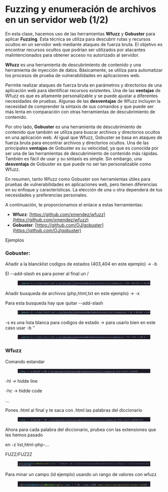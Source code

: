 # Fuzzing y enumeración de archivos en un servidor web (1/2)

En esta clase, hacemos uso de las herramientas **Wfuzz** y **Gobuster** para aplicar **Fuzzing**. Esta técnica se utiliza para descubrir rutas y recursos ocultos en un servidor web mediante ataques de fuerza bruta. El objetivo es encontrar recursos ocultos que podrían ser utilizados por atacantes malintencionados para obtener acceso no autorizado al servidor.

**Wfuzz** es una herramienta de descubrimiento de contenido y una herramienta de inyección de datos. Básicamente, se utiliza para automatizar los procesos de prueba de vulnerabilidades en aplicaciones web.

Permite realizar ataques de fuerza bruta en parámetros y directorios de una aplicación web para identificar recursos existentes. Una de las **ventajas** de Wfuzz es que es altamente personalizable y se puede ajustar a diferentes necesidades de pruebas. Algunas de las **desventajas** de Wfuzz incluyen la necesidad de comprender la sintaxis de sus comandos y que puede ser más lenta en comparación con otras herramientas de descubrimiento de contenido.

Por otro lado, **Gobuster** es una herramienta de descubrimiento de contenido que también se utiliza para buscar archivos y directorios ocultos en una aplicación web. Al igual que Wfuzz, Gobuster se basa en ataques de fuerza bruta para encontrar archivos y directorios ocultos. Una de las principales **ventajas** de Gobuster es su velocidad, ya que es conocida por ser una de las herramientas de descubrimiento de contenido más rápidas. También es fácil de usar y su sintaxis es simple. Sin embargo, una **desventaja** de Gobuster es que puede no ser tan personalizable como Wfuzz.

En resumen, tanto Wfuzz como Gobuster son herramientas útiles para pruebas de vulnerabilidades en aplicaciones web, pero tienen diferencias en su enfoque y características. La elección de una u otra dependerá de tus necesidades y preferencias personales.

A continuación, te proporcionamos el enlace a estas herramientas:

* **Wfuzz**: [https://github.com/xmendez/wfuzz](https://github.com/xmendez/wfuzz)
* **Gobuster**: [https://github.com/OJ/gobuster](https://github.com/OJ/gobuster)

Ejemplos

### Gobuster:

Añadir a la blancklist codigos de estados (403,404 en este ejemplo) -> -b

El --add-slash es para poner al final un /

<figure><img src="../../../../.gitbook/assets/image (19).png" alt=""><figcaption></figcaption></figure>

Añadir busqueda de archivos (php,html,txt en este ejemplo) -> -x

Para esta busqueda hay que quitar --add-slash

<figure><img src="../../../../.gitbook/assets/image (2) (1) (1) (1).png" alt=""><figcaption></figcaption></figure>

\-s es una lista blanca para codigos de estado -> para usarlo bien en este caso usar -b ''&#x20;

<figure><img src="../../../../.gitbook/assets/image (3) (1) (1) (1).png" alt=""><figcaption></figcaption></figure>

### Wfuzz

Comando estandar

<figure><img src="../../../../.gitbook/assets/image (4) (1) (1).png" alt=""><figcaption></figcaption></figure>

\-hl -> hidde line

\-hc -> hidde code&#x20;

...

Pones .html al final y te saca con .html las palabras del diccionario

<figure><img src="../../../../.gitbook/assets/image (5) (1) (1).png" alt=""><figcaption></figcaption></figure>

Ahora para cada palabra del diccionario, prubea con las extensiones que les hemos pasado

en -z list,html-php-...

FUZZ/FUZ2Z&#x20;

<figure><img src="../../../../.gitbook/assets/image (6) (1) (1).png" alt=""><figcaption></figcaption></figure>

Para minar un campo (id ejemplo) usando un rango de valores con wfuzz&#x20;

<figure><img src="../../../../.gitbook/assets/image (7) (1) (1).png" alt=""><figcaption></figcaption></figure>
